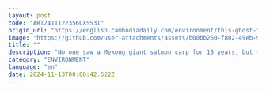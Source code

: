 ```yaml
---
layout: post
code: "ART2411122356CXSS3I"
origin_url: "https://english.cambodiadaily.com/environment/this-ghost-fish-seemed-extinct-until-it-turned-up-in-unexpected-places-190679/"
image: "https://github.com/user-attachments/assets/b00bb260-f802-49eb-9364-4d8f4fc6cd8c"
title: ""
description: "No one saw a Mekong giant salmon carp for 15 years, but then the species was spotted in areas of Cambodia that suggest it may be found in more locations."
category: "ENVIRONMENT"
language: "en"
date: 2024-11-13T00:00:42.622Z
---
```


# 